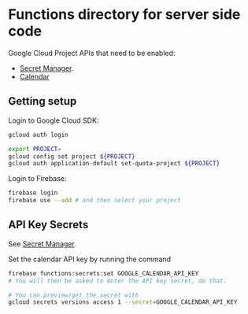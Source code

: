 # Functions directory for server side code

Google Cloud Project APIs that need to be enabled: 

 * [Secret Manager](https://console.developers.google.com/apis/api/secretmanager.googleapis.com/overview).
 * [Calendar](https://console.cloud.google.com/marketplace/product/google/calendar-json.googleapis.com)

## Getting setup

Login to Google Cloud SDK:

```sh
gcloud auth login
```

```sh
export PROJECT=
gcloud config set project ${PROJECT}
gcloud auth application-default set-quota-project ${PROJECT}
```

Login to Firebase:

```sh
firebase login
firebase use --add # and then select your project
```

## API Key Secrets

See [Secret Manager](https://console.developers.google.com/apis/api/secretmanager.googleapis.com/overview).

Set the calendar API key by running the command
```sh
firebase functions:secrets:set GOOGLE_CALENDAR_API_KEY
# You will then be asked to enter the API key secret, do that.

# You can preview/get the secret with
gcloud secrets versions access 1 --secret=GOOGLE_CALENDAR_API_KEY
```